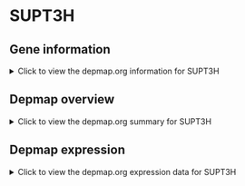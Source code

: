 <h1>SUPT3H</h1>

<h2>Gene information</h2>
<details>
  <summary>Click to view the depmap.org information for SUPT3H</summary>
  <iframe src="https://depmap.org/portal/gene/SUPT3H?tab=about" style="border:none;width:100%;height:800px"></iframe>
</details>

<h2>Depmap overview</h2>
<details>
  <summary>Click to view the depmap.org summary for SUPT3H</summary>
  <iframe src="https://depmap.org/portal/gene/SUPT3H?tab=overview" style="border:none;width:100%;height:800px"></iframe>
</details>

<h2>Depmap expression</h2>
<details>
  <summary>Click to view the depmap.org expression data for SUPT3H</summary>
  <iframe src="https://depmap.org/portal/gene/SUPT3H?tab=characterization" style="border:none;width:100%;height:800px"></iframe>
</details>


<!--
<h2>Reactome Pathway diagram</h2>
<details>
  <summary>Click to view Reactome pathway for SUPT3H</summary>
  PNAME
</details>
-->


